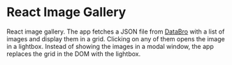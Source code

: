 # React Image Gallery

React image gallery. The app fetches a JSON file from [DataBro](http://databro.com)
with a list of images and display them in a grid. Clicking on any of them opens
the image in a lightbox. Instead of showing the images in a modal window, the
app replaces the grid in the DOM with the lightbox.
